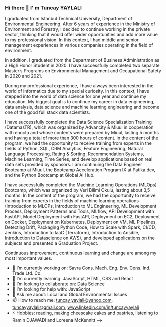 ### Hi there 👋 I' m Tuncay YAYLALI

I graduated from Istanbul Technical University, Department of Environmental Engineering. After 6 years of experience in the Ministry of Environment and Forestry, I decided to continue working in the private sector, thinking that it would offer wider opportunities and add more value to my professional vision. In this context, I had middle and senior management experiences in various companies operating in the field of environment. 

In addition, I graduated from the Department of Business Administration as a High Honor Student in 2020. I have successfully completed two separate Master’s Programs on Environmental Management and Occupational Safety in 2020 and 2021.

During my professional experience, I have always been interested in the world of informatics due to my special curiosity. In this context, I have stepped into the world of data science for one year and continue my education. My biggest goal is to continue my career in data engineering, data analysis, data science and machine learning engineering and become one of the good full stack data scientists.

I have successfully completed the Data Science Specialization Training (DatamasTR), which was organized by Advancity & Miuul in cooperation with enocta and whose contents were prepared by Miuul, lasting 5 months and having a total of more than 300 hours of content. In the content of the program, we had the opportunity to receive training from experts in the fields of Python, SQL, CRM Analytics, Feature Engineering, Natural Language Processing, Rating & Sorting, Recommendation Systems, Machine Learning, Time Series, and develop applications based on real data sets provided by sponsors. I am continuing the Data Engineer Bootcamp at Miuul, the Bootcamp Acceleration Program IX at Patika.dev, and the Python Bootcamp at Global AI Hub.

I have successfully completed the Machine Learning Operations (MLOps) Bootcamp, which was organized by Veri Bilimi Okulu, lasting about 3,5 months. In the content of the program, we had the opportunity to receive training from experts in the fields of machine learning operations (Introduction to MLOPs, Introduction to ML Engineering, ML Development Process, Deployment Patterns and Tools, MLflow, API Development with FastAPI, Model Deployment with FastAPI, Deployment on EC2, Deployment on Docker, Deployment on Kubernetes, Deployment on VM, ML Pipelines, Detecting Drift, Packaging Python Code, How to Scale with Spark, CI/CD, Jenkins, Introduction to IaaC (Terraform), Introduction to Ansible, Introduction to Datascience on AWS), and developed applications on the subjects and presented a Graduation Project.

Continuous improvement, continuous learning and change are among my most important values.

- 🔭 I’m currently working on: Savra Cons. Mach. Eng. Env. Cons. Ind. Trade Ltd. Co.
- 🌱 I’m currently learning: JavaScript, HTML, CSS and React
- 👯 I’m looking to collaborate on: Data Science
- 🤔 I’m looking for help with: JavaScript
- 💬 Ask me about: Local and Global Environmental Issues
- 📫 How to reach me: tuncay_yaylali@yahoo.com, tuncayyaylali@gmail.com, www.linkedin.com/in/tuncayyaylali 
- ⚡ Hobbies: reading, making cheescake cakes and pastries, listening to Ramin DJAWADI and Loreena McKennitt
-->
